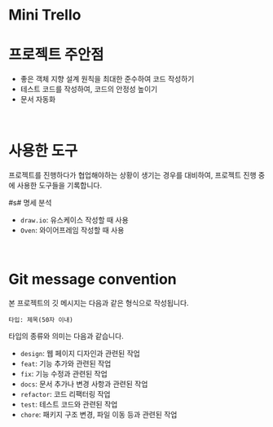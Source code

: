 # Mini Trello

# 프로젝트 주안점

- 좋은 객체 지향 설계 원칙을 최대한 준수하여 코드 작성하기
- 테스트 코드를 작성하여, 코드의 안정성 높이기
- 문서 자동화

<br>

# 사용한 도구

프로젝트를 진행하다가 협업해야하는 상황이 생기는 경우를 대비하여, 프로젝트 진행 중에 사용한 도구들을 기록합니다.

#s# 명세 분석

- `draw.io`: 유스케이스 작성할 때 사용
- `Oven`: 와이어프레임 작성할 때 사용

<br>

# Git message convention

본 프로젝트의 깃 메시지는 다음과 같은 형식으로 작성됩니다.

```
타입: 제목(50자 이내)
```

타입의 종류와 의미는 다음과 같습니다.

- `design`: 웹 페이지 디자인과 관련된 작업
- `feat`: 기능 추가와 관련된 작업
- `fix`: 기능 수정과 관련된 작업
- `docs`: 문서 추가나 변경 사항과 관련된 작업
- `refactor`: 코드 리팩터링 작업
- `test`: 테스트 코드와 관련된 작업
- `chore`: 패키지 구조 변경, 파일 이동 등과 관련된 작업
